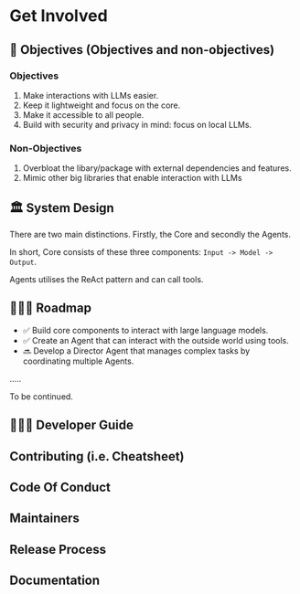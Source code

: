 # Get Involved

## 🎯 Objectives (Objectives and non-objectives)

### Objectives

1. Make interactions with LLMs easier.
2. Keep it lightweight and focus on the core.
3. Make it accessible to all people.
4. Build with security and privacy in mind: focus on local LLMs.

### Non-Objectives

1. Overbloat the libary/package with external dependencies and features.
2. Mimic other big libraries that enable interaction with LLMs

## 🏛️ System Design

There are two main distinctions. Firstly, the Core and secondly the Agents.

In short, Core consists of these three components: `Input -> Model -> Output`.

Agents utilises the ReAct pattern and can call tools.

## 🚴🏽‍♂️ Roadmap

- ✅ Build core components to interact with large language models.
- ✅ Create an Agent that can interact with the outside world using tools.
- 🔜 Develop a Director Agent that manages complex tasks by coordinating multiple Agents.

.....

To be continued.

## 🧑🏽‍💻 Developer Guide

## Contributing (i.e. Cheatsheet)

## Code Of Conduct

## Maintainers

## Release Process

## Documentation

